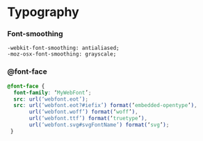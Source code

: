 # Typography

### Font-smoothing

```text
-webkit-font-smoothing: antialiased;
-moz-osx-font-smoothing: grayscale;
```

### @font-face

```css
@font-face {
  font-family: ‘MyWebFont’;
  src: url(‘webfont.eot’);
  src: url(‘webfont.eot?#iefix’) format(‘embedded-opentype’),
       url(‘webfont.woff’) format(‘woff’),
       url(‘webfont.ttf’) format(‘truetype’),
       url(‘webfont.svg#svgFontName’) format(‘svg’);
 }
```

